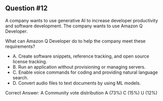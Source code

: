 ## Question #12

A company wants to use generative AI to increase developer productivity and software development. The company wants to use Amazon Q Developer.

What can Amazon Q Developer do to help the company meet these requirements?

- A. Create software snippets, reference tracking, and open source license tracking.
- B. Run an application without provisioning or managing servers.
- C. Enable voice commands for coding and providing natural language search.
- D. Convert audio files to text documents by using ML models. 

Correct Answer: 
A Community vote distribution A (73%) C (15%) U (12%)